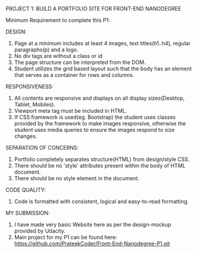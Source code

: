 PROJECT 1: BUILD A PORTFOLIO SITE FOR FRONT-END NANODEGREE

Minimum Requirement to complete this P1:

DESIGN:
 1. Page at a minimum includes at least 4 images, text titles(h1..h4),
 regular paragraphs(p) and a logo.
 2. No div tags are without a class or id
 3. The page structure can be interpreted from the DOM.
 4. Student utilizes the grid based layout such that the body has an element that
 serves as a container for rows and columns.

RESPONSIVENESS:
 1. All contents are responsive and displays on all display sizes(Desktop, Tablet,
    Mobiles).
 2. Viewport meta tag must be included in HTML.
 3. If CSS framework is used(eg. Bootstrap) the student uses classes provided by
    the framework to make images responsive, otherwise the student uses media queries
    to ensure the images respond to size changes.

SEPARATION OF CONCERNS:
  1. Portfolio completely separates structure(HTML) from design/style CSS.
  2. There should be no 'style' attributes present within the body of HTML document.
  3. There should be no style element in the document.

CODE QUALITY:
  1. Code is formatted with consistent, logical and easy-to-read formatting.

MY SUBMISSION:
  1. I have made very basic Website here as per the design-mockup provided by
    Udacity.
  2. Main project for my P1 can be found here:   https://github.com/PrateekCoder/Front-End-Nanodegree-P1.git
